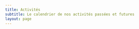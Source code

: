 ```yaml
---
title: Activités
subtitle: Le calendrier de nos activités passées et futures
layout: page
---
```

<script src="https://code.jquery.com/jquery-3.1.1.min.js"
integrity="sha256-hVVnYaiADRTO2PzUGmuLJr8BLUSjGIZsDYGmIJLv2b8="  crossorigin="anonymous"></script>
<script type="text/javascript" src="/scripts/moment.min.js"></script>
<script src="//cdnjs.cloudflare.com/ajax/libs/fullcalendar/3.2.0/fullcalendar.min.js"></script>
<link rel="stylesheet" href="//cdnjs.cloudflare.com/ajax/libs/fullcalendar/3.2.0/fullcalendar.min.css">
<link rel="stylesheet" media="print" href="//cdnjs.cloudflare.com/ajax/libs/fullcalendar/3.2.0/fullcalendar.print.css">

<script>
$(document).ready(function() {

	$('#calendar').fullCalendar({
		events:'/calendar-data'
	})

});

</script>

<!--
{% for event in site.events %}
{{event.title}} {{event.event_date}}<br/>
{% endfor %}
-->
<div id="calendar"></div>
